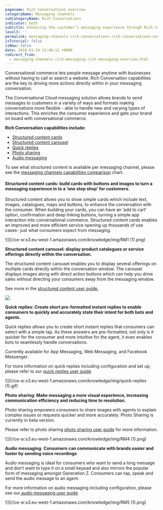```yaml
---
pagename: Rich Conversations overview
categoryName: Messaging channels
subCategoryName: Rich Conversations
indicator: both
subtitle: Enhancing the customer’s messaging experience through Rich Conversations
level3: ''
permalink: messaging-channels-rich-conversations-rich-conversations-overview.html
isTutorial: false
isNew: false
date: 2019-01-24 13:48:11 +0000
redirect_from:
  - messaging-channels-rich-messaging-rich-messaging-overview.html
---
```

Conversational commerce lets people message anytime with businesses without having to call or search a website. Rich Conversation capabilities are the key to driving more actions directly within in your messaging conversation.

The Conversational Cloud messaging solution allows brands to send messages to customers in a variety of ways and formats making conversations more flexible - able to handle new and varying types of interactions. This enriches the consumer experience and gets your brand on board with conversational commerce.

**Rich Conversation capabilities include:**

* [Structured content cards](messaging-channels-rich-messaging-structured-content-for-chat-user-guide.html#why-use-structured-content)
* [Structured content carousel](messaging-channels-rich-messaging-structured-content-for-messaging-user-guide.html#carousel)
* [Quick replies](messaging-channels-rich-messaging-quick-replies-user-guide.html)
* [Photo sharing](messaging-channels-rich-messaging-photo-sharing-user-guide.html)
* [Audio messaging](messaging-channels-rich-messaging-audio-messaging-user-guide.html)

To see what structured content is available per messaging channel, please see the [messaging channels capabilities comparison](messaging-channels-messaging-channels-capabilities-comparison.html) chart.

#### Structured content cards: build cards with buttons and images to turn a messaging experience in to a ‘one stop shop’ for customers.

Structured content allows you to show simple cards which include text, images, catalogues, maps and buttons, to enhance the conversation with the consumer. When building your cards, you can have an ‘add to cart’ option, confirmation and deep linking buttons, turning a simple app interaction into conversational commerce. Structured content cards enables an improved and more efficient service opening up thousands of use cases- just what consumers expect from messaging.

![](//ce-sr.s3.eu-west-1.amazonaws.com/knowledge/img/RM1 (1).png)

**Structured content carousel: display product catalogues or service offerings directly within the conversation.**

The structured content carousel enables you to display several offerings on multiple cards directly within the conversation window. The carousel displays images along with direct action buttons which can help you drive sales without directing your consumers away from the messaging window.

See more in the [structured content user guide.](messaging-channels-rich-messaging-structured-content-for-messaging-user-guide.html)

![](//ce-sr.s3.eu-west-1.amazonaws.com/knowledge/img/Carousel.gif)

**Quick replies: Create short pre-formatted instant replies to enable consumers to quickly and accurately state their intent for both bots and agents.**

Quick replies allows you to create short instant replies that consumers can select with a simple tap. As these answers are pre-formatted, not only is it quicker for the consumer and more intuitive for the agent, it even enables bots to seamlessly handle conversations.

Currently available for App Messaging, Web Messaging, and Facebook Messenger.

For more information on quick replies including configuration and set up, please refer to our [quick replies user guide](messaging-channels-rich-messaging-quick-replies-user-guide.html)

![](//ce-sr.s3.eu-west-1.amazonaws.com/knowledge/img/quick-replies (1).gif)

**Photo sharing: Make messaging a more visual experience, increasing communication efficiency and reducing time to resolution.**

Photo sharing empowers consumers to share images with agents to explain complex issues or requests quicker and more accurately. Photo Sharing is currently in beta version.

Please refer to photo sharing [photo sharing user guide](messaging-channels-rich-messaging-photo-sharing-user-guide.html) for more information.

![](//ce-sr.s3.eu-west-1.amazonaws.com/knowledge/img/RM4 (1).png)

**Audio messaging**: **Consumers can communicate with brands easier and faster by sending voice recordings**

Audio messaging is ideal for consumers who want to send a long message and don’t want to type it on a small keypad and also mirrors the popular form of messaging amongst Generation Z. Consumers can tap, speak and send the audio message to an agent.

For more information on audio messaging including configuration, please see our[ audio messaging user guide](messaging-channels-rich-messaging-audio-messaging-user-guide.html)

![](//ce-sr.s3.eu-west-1.amazonaws.com/knowledge/img/RM5 (1).png)
